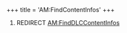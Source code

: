 +++
title = 'AM:FindContentInfos'
+++

1.  REDIRECT [AM:FindDLCContentInfos](AM:FindDLCContentInfos "wikilink")